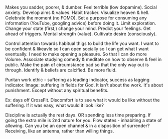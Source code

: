 Makes you sadder, poorer, & dumber.
Feel terrible (low dopamine). Social anxiety.
Develop aims & values.
Habit tracker.
Visualize heaven & hell.
Celebrate the moment (no FOMO).
Set a purpose for consuming any information (YouTube, googling advice) before doing it. Limit exploration.
Change your state (first,) change your mind.
Predict your feelings. Get ahead of triggers.
Mental strength (value).
Cultivate desire (consciously).

Control attention towards habitual thigs to build the life you want. I want to be confident & likeavle so I can open socially so I can get what I want eventually. I need to make opening a pleasure. So that I can do more Volume.
Associate studying comedy & meditate on how to observe & feel in public.
Make the pain of circumstance bad so that the only way out is through.
Identify & beliefs are calcified. Be more fluid.

Puritan work ethic - suffering as leading indicator, success as lagging indicator. Image: suffering in fields for God. It isn't about the work. It's about punishment. Except without any spiritual benefits.

Ex: days off CrossFit. Discomfort is to see what it would be like without the suffering. If it was easy, what would it look like?

Discipline is actually the rest days. OR spending less time preparing. If going the extra mile is 2nd nature for you. Flow states - inhabiting a state of allowing. Can you be an open channel & in a disposition of surrender? Receiving, like an antenna, rather than willing things. 